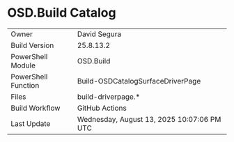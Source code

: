 ﻿# OSD.Build Catalog

| | |
|-|-|
| Owner | David Segura |
| Build Version | 25.8.13.2 |
| PowerShell Module | OSD.Build |
| PowerShell Function | Build-OSDCatalogSurfaceDriverPage |
| Files | build-driverpage.* |
| Build Workflow | GitHub Actions |
| Last Update | Wednesday, August 13, 2025 10:07:06 PM UTC |
